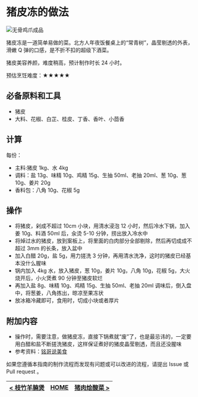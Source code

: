 # 猪皮冻的做法

![无骨鸡爪成品](./猪皮冻.jpg)

猪皮冻是一道简单易做的菜。北方人年夜饭餐桌上的“常青树”，晶莹剔透的外表，滑嫩 Q 弹的口感，是不折不扣的超级下酒菜。

猪皮美容养颜，难度稍高，预计制作时长 24 小时。

预估烹饪难度：★★★★★

## 必备原料和工具

<!-- 可以推荐购买哪个品牌的来方便决策。 -->

- 猪皮
- 大料、花椒、白芷、桂皮、丁香、香叶、小茴香

## 计算

每份：

* 主料:猪皮 1kg、水 4kg
* 调料：盐 13g、味精 10g、鸡精 15g、生抽 50ml、老抽 20ml、葱 10g、葱 10g、姜片 20g
* 香料包：八角 10g、花椒 5g

## 操作

- 将猪皮，剁成不超过 10cm 小块，用清水浸泡 12 小时，然后冷水下锅，加入姜 10g、料酒 50ml 后，汆烫 5-10 分钟，捞出放入冷水中
- 将焯过水的猪皮，放到案板上，将里面的白肉部分全部剔除，然后再切成成不超过 3mm 的长条，放入盆中
- 加入白醋 20g，盐 5g，用力搓洗 3 分钟，再用清水洗净，这时的猪皮已经基本没什么腥味
- 锅内加入 4kg 水，放入猪皮，葱 10g，姜片 10g，八角 10g，花椒 5g，大火烧开后，小火煲煮 90 分钟至猪皮软烂
- 再加入盐 8g、味精 10g、鸡精 15g、生抽 50ml、老抽 20ml 调味后，倒入盘中，将葱姜，八角拣出，晾凉至果冻状
- 放冰箱冷藏即可，食用时，切成小块或者厚片

## 附加内容

- 操作时，需要注意，做猪皮冻，直接下锅煮就“废”了，也是最忌讳的，一定要用白醋和盐不断搓洗猪皮，这样保证煮好的猪皮晶莹剔透，而且还没腥味
- 参考资料：[铭哥说美食](https://www.bilibili.com/video/BV1hh41117TL?spm_id_from=333.999.0.0)

如果您遵循本指南的制作流程而发现有问题或可以改进的流程，请提出 Issue 或 Pull request 。

| [< 枝竹羊腩煲](../枝竹羊腩煲/枝竹羊腩煲.md) | [HOME](../../../README.md) | [猪肉烩酸菜 >](../猪肉烩酸菜/猪肉烩酸菜.md) |
| ---------------------------------- | -------------------------- | ---------------------------------- |
